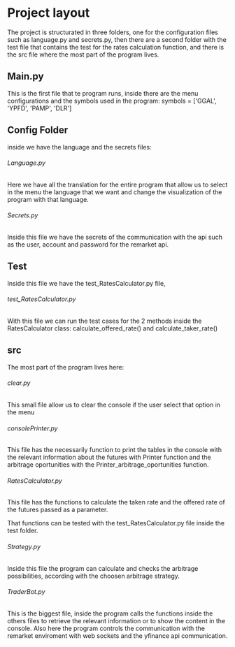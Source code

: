 # Project layout

The project is structurated in three folders, one for the configuration files such as language.py and secrets.py, then there are a second folder with the test file that contains the test for the rates calculation function, and there is the src file where the most part of the program lives.

## Main.py

This is the first file that te program runs, inside there are the menu configurations and the symbols used in the program: symbols = ['GGAL', 'YPFD', 'PAMP', 'DLR']

## Config Folder

inside we have the language and the secrets files:

###### Language.py

Here we have all the translation for the entire program that allow us to select in the menu the language that we want and change the visualization of the program with that language.

###### Secrets.py

Inside this file we have the secrets of the communication with the api such as the user, account and password for the remarket api.

## Test

Inside this file we have the test_RatesCalculator.py file, 

###### test_RatesCalculator.py

With this file we can run the test cases for the 2 methods inside the RatesCalculator class: calculate_offered_rate() and calculate_taker_rate()

## src

The most part of the program lives here:

###### clear.py

This small file allow us to clear the console if the user select that option in the menu

###### consolePrinter.py

This file has the necessarily function to print the tables in the console with the relevant information about the futures with Printer function and the arbitrage oportunities with the Printer_arbitrage_oportunities function.

###### RatesCalculator.py

This file has the functions to calculate the taken rate and the offered rate of the futures passed as a parameter.

That functions can be tested with the test_RatesCalculator.py file inside the test folder.

###### Strategy.py

Inside this file the program can calculate and checks the arbitrage possibilities, according with the choosen arbitrage strategy.

###### TraderBot.py

This is the biggest file, inside the program calls the functions inside the others files to retrieve the relevant information or to show the content in the console. Also here the program controls the communication with the remarket enviroment with web sockets and the yfinance api communication.
